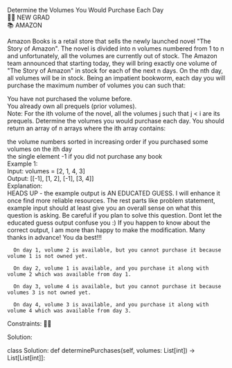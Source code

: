 Determine the Volumes You Would Purchase Each Day  
👩‍🎓 NEW GRAD  
📚 AMAZON  

Amazon Books is a retail store that sells the newly launched novel "The Story of Amazon". The novel is divided into n volumes numbered from 1 to n and unfortunately, all the volumes are currently out of stock. The Amazon team announced that starting today, they will bring exactly one volume of "The Story of Amazon" in stock for each of the next n days. On the nth day, all volumes will be in stock. Being an impatient bookworm, each day you will purchase the maximum number of volumes you can such that:  

You have not purchased the volume before.  
You already own all prequels (prior volumes).  
Note: For the ith volume of the novel, all the volumes j such that j < i are its prequels. Determine the volumes you would purchase each day. You should return an array of n arrays where the ith array contains:  

the volume numbers sorted in increasing order if you purchased some volumes on the ith day  
the single element -1 if you did not purchase any book  
Example 1:  
Input:  volumes = [2, 1, 4, 3]  
Output: [[-1], [1, 2], [-1], [3, 4]]   
Explanation:  
      HEADS UP - the example output is AN EDUCATED GUESS. I will enhance it once find more reliable resources. The rest parts like problem statement, example input should at least give you an overall sense on what this question is asking. Be careful if you plan to solve this question. Dont let the educated guess output confuse you :) If you happen to know about the correct output, I am more than happy to make the modification. Many thanks in advance! You da best!!!  

      On day 1, volume 2 is available, but you cannot purchase it because volume 1 is not owned yet.  
      
      On day 2, volume 1 is available, and you purchase it along with volume 2 which was available from day 1.  
      
      On day 3, volume 4 is available, but you cannot purchase it because volumes 3 is not owned yet.  
      
      On day 4, volume 3 is available, and you purchase it along with volume 4 which was available from day 3.  
      
Constraints:
🥑🥑

Solution:

class Solution:
  def determinePurchases(self, volumes: List[int]) -> List[List[int]]:    